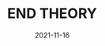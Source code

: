 ---
weight: 600
title: "END THEORY"
description: "正規 6 輯"
icon: library_music
lead: ""
date: 2021-11-16
images: ["album/end-theory.jpg"]
---